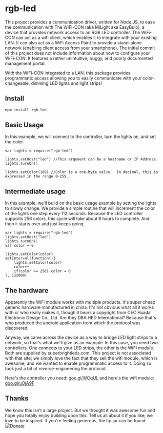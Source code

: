 rgb-led
=======

This project provides a communication driver, written for Node.JS, to ease the communication with
The WiFi-CON (aka MiLight aka EasyBulb), a device that provides network access to an RGB LED 
controller.  The WiFi-CON can act as a wifi client, which enables it to integrate with your existing
LAN.  It can also act as a WiFi Access Point to provide a stand-alone network (enabling client access
from your smartphone).  The initial commit of this project does not include information about how to
configure your WiFi-CON.  It features a rather unintuitive, buggy, and poorly documented management
portal.

With the WiFi-CON integrated to a LAN, this package provides programmatic access allowing you
to easily communicate with your color-changeable, dimming LED lights and light strips!

## Install

```bash
npm install rgb-led
```

## Basic Usage
In this example, we will connect to the controller, turn the lights on, and set the color.

```node
var lights = require("rgb-led")

lights.setHost("led") //This argument can be a hostname or IP Address.
lights.turnOn()

lights.setColor(189) //Color is a one-byte value.  In decimal, this is expressed in the range 0-255.
```

## Intermediate usage
In this example, we'll build on the basic usage example by setting the lights to slowly change.
We provide a simple routine that will increment the color of the lights one step every 112 seconds.
Because the LED controller supports 256 colors, this cycle will take about 8 hours to complete.
And then it starts over and just keeps going.

```node
var lights = require("rgb-led")
lights.setHost("led")
lights.turnOn()
var color = 0

lights.setColor(color)
setInterval(function(){
    lights.setColor(color)
    color++
    if(color >= 256) color = 0
}, 112000)
```

## The hardware
Apparently the WiFi module works with multiple products.  It's super cheap generic hardware 
manufactured in china.  It's not obvious what all it works with or who really makes it, though
it bears a copyright from CEC Huada Electronic Design Co., Ltd.  Are they DBA HED International?
Because that's who produced the android application from which the protocol was discovered.

Anyway, we came across the device as a way to bridge LED light strips to a network, so that's 
what we'll give as an example.  In this case, you need two controllers.  One connects to your 
LED strips, the other is the WiFi module.  Both are supplied by superbrightleds.com.  This project
is not associated with that site; we simply love the fact that they sell the wifi module, which
is awesome, and we wanted to enable programmatic access to it.  Doing so took just a bit of
reverse-engineering the protocol.

Here's the controller you need: [goo.gl/WCqUL](http://goo.gl/WCqUL)
and here's the wifi module: [goo.gl/uOjA9F](http://goo.gl/uOjA9F)

## Thanks
We know this isn't a large project.  But we thought it was awesome fun and hope you totally
enjoy building upon this.  Tell us all about it if you like; we love to be inspired.  If 
you're feeling generous, the tip jar can be found [![Donate](https://www.paypalobjects.com/en_US/i/btn/btn_donate_LG.gif)](https://www.paypal.com/cgi-bin/webscr?cmd=_s-xclick&hosted_button_id=55A8WG9PDX2AU)
